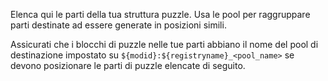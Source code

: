 Elenca qui le parti della tua struttura puzzle. Usa le pool per raggruppare parti destinate ad essere generate in posizioni simili.

Assicurati che i blocchi di puzzle nelle tue parti abbiano il nome del pool di destinazione impostato su `${modid}:${registryname}_<pool_name>` se devono posizionare le parti di puzzle elencate di seguito.
